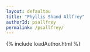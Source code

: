 ```yaml
---
layout: defaultau
title: "Phyllis Shand Allfrey"
authorId: psallfrey
permalink: /psallfrey/
---
```

{% include loadAuthor.html %}
<script>
    $(document).ready(function(){
        showAuthorBio('{{ page.authorId }}');
   });
</script>